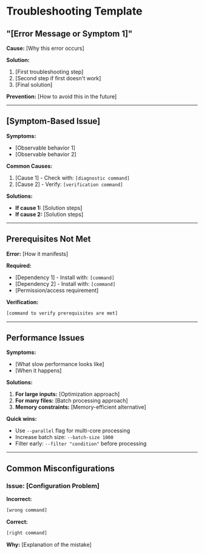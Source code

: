 # Troubleshooting Template

## "[Error Message or Symptom 1]"

**Cause:** [Why this error occurs]

**Solution:**
1. [First troubleshooting step]
2. [Second step if first doesn't work]
3. [Final solution]

**Prevention:** [How to avoid this in the future]

---

## [Symptom-Based Issue]

**Symptoms:**
- [Observable behavior 1]
- [Observable behavior 2]

**Common Causes:**
1. [Cause 1] - Check with: `[diagnostic command]`
2. [Cause 2] - Verify: `[verification command]`

**Solutions:**
- **If cause 1:** [Solution steps]
- **If cause 2:** [Solution steps]

---

## Prerequisites Not Met

**Error:** [How it manifests]

**Required:**
- [Dependency 1] - Install with: `[command]`
- [Dependency 2] - Install with: `[command]`
- [Permission/access requirement]

**Verification:**
```bash
[command to verify prerequisites are met]
```

---

## Performance Issues

**Symptoms:**
- [What slow performance looks like]
- [When it happens]

**Solutions:**
1. **For large inputs:** [Optimization approach]
2. **For many files:** [Batch processing approach]
3. **Memory constraints:** [Memory-efficient alternative]

**Quick wins:**
- Use `--parallel` flag for multi-core processing
- Increase batch size: `--batch-size 1000`
- Filter early: `--filter "condition"` before processing

---

## Common Misconfigurations

### Issue: [Configuration Problem]

**Incorrect:**
```bash
[wrong command]
```

**Correct:**
```bash
[right command]
```

**Why:** [Explanation of the mistake]
